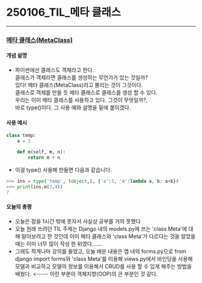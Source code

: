 # 250106_TIL_메타 클래스
---
### <u>메타 클래스(MetaClass)</u>

#### 개념 설명
- 파이썬에선 클래스도 객체라고 한다. <br> 클래스가 객체라면 클래스를 생성하는 무언가가 있는 것일까? <br> 있다! 메타 클래스(MetaClass)라고 불리는 것이 그것이다. <br> 클래스로 객체를 만들 듯 메타 클래스로 클래스를 생성 할 수 있다. <br> 우리는 이미 메타 클래스를 사용하고 있다. 그것이 무엇일까?, <br> 바로 type()이다. 그 사용 예와 설명을 밑에 붙이겠다.

#### 사용 예시
 ``` py
 class temp:
     a = 3
 
     def m(self, m, n):
         return m + n
 ```
- 이걸 type() 사용해 만들면 다음과 같습니다.
```py
>>> ins = type('temp', (object,), {'a':3, 'm':lambda a, b: a+b})
>>> print(ins.m(3,4))
7
```

#### 오늘의 총평

- 오늘은 잠을 1시간 밖에 못자서 사실상 공부를 거의 못했다
- 오늘 원래 쓰려던 TIL 주제는 Django 내의 models.py에 쓰는 'class Meta'에 대해 알아보려고 한 것인데 이미 메타 클래스와 'class Meta'가 다르다는 것을 알았을 때는 이미 너무 많이 작성 한 뒤였다.......
- 그래도 작게나마 강의를 들었고, 오늘 배운 내용은 앱 내의 forms.py으로 from django import forms와 'class Meta'를 이용해 views.py에서 바인딩을 사용해 모델과 비교하고 모델의 정보를 이용해서 CRUD를 사용 할 수 있게 해주는 방법을 배웠다. <----- 이런 부분이 객체지향(OOP)의 큰 부분인 것 같다.

